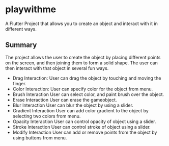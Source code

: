 # playwithme

A Flutter Project that allows you to create an object and interact with it in different ways.

## Summary

The project allows the user to create the object by placing different points on the screen, and then joining them to form a solid shape. The user can then interact with that object in several fun ways.

- Drag Interaction:
  User can drag the object by touching and moving the finger.
- Color Interaction:
  User can specify color for the object from menu.
- Brush Interaction
  User can select color, and paint brush over the object.
- Erase Interaction
  User can erase the gameobject.
- Blur Interaction
  User can blur the object by using a slider.
- Gradient Interaction
  User can add color gradient to the object by selecting two colors from menu.
- Opacity Interaction
  User can control opacity of object using a slider.
- Stroke Interaction
  User can control stroke of object using a slider.
- Modify Interaction
  User can add or remove points from the object by using buttons from menu.
